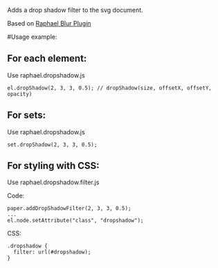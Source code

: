 Adds a drop shadow filter to the svg document.

Based on [Raphael Blur Plugin](https://github.com/DmitryBaranovskiy/raphael/blob/master/plugins/raphael.blur.js)

#Usage example:

For each element:
-----------------
Use raphael.dropshadow.js

    el.dropShadow(2, 3, 3, 0.5); // dropShadow(size, offsetX, offsetY, opacity)
    
For sets:
---------
Use raphael.dropshadow.js

    set.dropShadow(2, 3, 3, 0.5);

For styling with CSS:
---------------------
Use raphael.dropshadow.filter.js

Code:

    paper.addDropShadowFilter(2, 3, 3, 0.5);
    ...
    el.node.setAttribute("class", "dropshadow");

CSS:

    .dropshadow {
      filter: url(#dropshadow);
    }